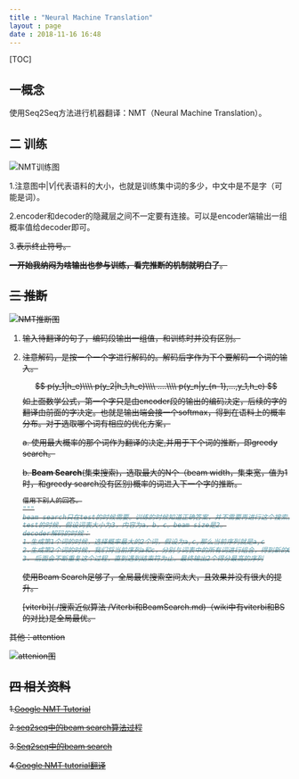 ```yaml
---
title : "Neural Machine Translation"
layout : page
date : 2018-11-16 16:48
---
```




[TOC]

## 一概念

使用Seq2Seq方法进行机器翻译：NMT（Neural Machine Translation）。



## 二 训练

<img src="/wiki/static/images/NMT训练图.png" alt="NMT训练图" />

1.注意图中$|V|$代表语料的大小，也就是训练集中词的多少，中文中是不是字（可能是词）。

2.encoder和decoder的隐藏层之间不一定要有连接。可以是encoder端输出一组概率值给decoder即可。

3.<s>表示终止符号。

**一开始我纳闷为啥输出也参与训练，看完推断的机制就明白了**。

## 三 推断

<img src="/wiki/static/images/NMT推断图.png" alt="NMT推断图" />

1. 输入待翻译的句子，编码段输出一组值，和训练时并没有区别。

2. 注意解码，是按一个一个字进行解码的。解码后字作为下个要解码一个词的输入。

     
   $$
   p(y_1|h_e)\\\\
   p(y_2|h_1,h_e)\\\\
   ....\\\\
   p(y_n|y_{n-1},...,y_1,h_e)
   $$
   如上面数学公式，第一个字只是由encoder段的输出的编码决定，后续的字的翻译由前面的字决定。也就是输出端会接一个softmax，得到在语料上的概率分布。对于选取哪个词有相应的优化方案，

   a. 使用最大概率的那个词作为翻译的决定,并用于下个词的推断，即greedy search。

   b. **Beam Search**(集束搜索)，选取最大的N个（beam width，集束宽，值为1时，和greedy search没有区别)概率的词进入下一个字的推断。

   ```python
   借用下别人的回答。
   """
   beam search只在test的时候需要。训练的时候知道正确答案，并不需要再进行这个搜索。
   test的时候，假设词表大小为3，内容为a，b，c。beam size是2。
   decoder解码的时候：
   1.生成第1个词的时候，选择概率最大的2个词，假设为a,c,那么当前序列就是a,c
   2.生成第2个词的时候，我们将当前序列a和c，分别与词表中的所有词进行组合，得到新的6个序列aa ab ac ca cb cc,然后从其中选择2个得分最高的，作为当前序列，假如为aa cb
   3. 后面会不断重复这个过程，直到遇到结束符为止。最终输出2个得分最高的序列
   ```

   使用Beam Search足够了，全局最优搜索空间太大，且效果并没有很大的提升。

   [viterbi](./搜索近似算法 /Viterbi和BeamSearch.md)（wiki中有viterbi和BS的对比)是全局最优。

其他：attention

<img src="/wiki/static/images/attention.png" alt="attenion图" />

## 四 相关资料

1.[Google NMT Tutorial](https://github.com/tensorflow/nmt)

2.[seq2seq中的beam search算法过程](https://www.zhihu.com/question/54356960)

3.[Seq2seq中的beam search](https://www.zhihu.com/question/54356960)

4.[Google NMT tutorial翻译](https://blog.csdn.net/yc1203968305/article/details/79182494)

